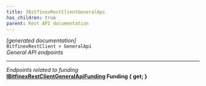 ```yaml
---
title: IBitfinexRestClientGeneralApi
has_children: true
parent: Rest API documentation
---
```

*[generated documentation]*  
`BitfinexRestClient > GeneralApi`  
*General API endpoints*
  
***
*Endpoints related to funding*  
**[IBitfinexRestClientGeneralApiFunding](IBitfinexRestClientGeneralApiFunding.html) Funding { get; }**  
